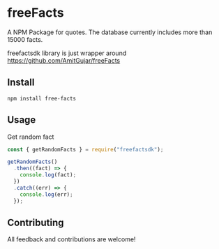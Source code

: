 # freeFacts

A NPM Package for quotes. The database currently includes more than 15000 facts.

freefactsdk library is just wrapper around https://github.com/AmitGujar/freeFacts

## Install

```
npm install free-facts
```

## Usage

Get random fact

```javascript
const { getRandomFacts } = require("freefactsdk");

getRandomFacts()
  .then((fact) => {
    console.log(fact);
  })
  .catch((err) => {
    console.log(err);
  });
```

## Contributing

All feedback and contributions are welcome!
